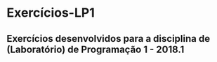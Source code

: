# Exercícios-LP1
## Exercícios desenvolvidos para a disciplina de (Laboratório) de Programação 1 - 2018.1
